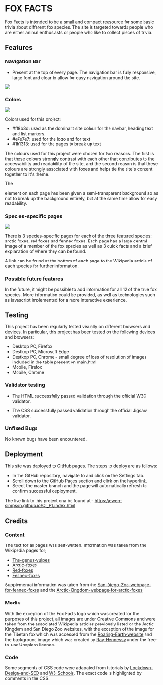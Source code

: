 # FOX FACTS

Fox Facts is intended to be a small and compact reasource for some basic trivia about different fox species. The site is targeted towards people who are either animal enthusiasts or people who like to collect pieces of trivia.

## Features

### Navigation Bar

- Present at the top of every page. The navigation bar is fully responsive, large font and clear to allow for easy navigation around the site.

<img src="https://cdn.discordapp.com/attachments/859555895427072013/859904337195433984/navbar.JPG">

### Colors

<img src="https://cdn.discordapp.com/attachments/859555895427072013/859906702579859537/screenshot_1.JPG">

Colors used for this project;

- #ff8b3d: used as the dominant site colour for the navbar, heading text and list markers.
- #e7e7e7: used for the logo and for text
- #1b1313: used for the pages to break up text

The colours used for this project were chosen for two reasons. The first is that these colours strongly contrast with each other that contributes to the accessability and readability of the site, and the second reason is that these colours are strongly associated with foxes and helps tie the site's content together to it's theme.

The <div> element on each page has been given a semi-transparent background so as not to break up the background entirely, but at the same time allow for easy readability.

### Species-specific pages

<img src="https://cdn.discordapp.com/attachments/859555895427072013/859908045546717264/fennec-fox.JPG">

There is 3 species-specific pages for each of the three featured species: arctic foxes, red foxes and fennec foxes. Each page has a large central image of a member of the fox species as well as 3 quick facts and a brief explanation of where they can be found. 

A link can be found at the bottom of each page to the Wikipedia article of each species for further information.
  
### Possible future features
  
In the future, it might be possible to add information for all 12 of the true fox species. More information could be provided, as well as technologies such as javascript implemented for a more interactive experience.

## Testing

This project has been regularly tested visually on different browsers and devices. In particular, this project has been tested on the following devices and browsers:

- Desktop PC, Firefox
- Destkop PC, Microsoft Edge
- Destkop PC, Chrome - small degree of loss of resolution of images included in the table present on main.html
- Mobile, Firefox
- Mobile, Chrome

### Validator testing

- The HTML successfully passed validation through the official W3C validator.

- The CSS successfully passed validation through the official Jigsaw validator.

### Unfixed Bugs

No known bugs have been encountered.

## Deployment

This site was deployed to GitHub pages. The steps to deploy are as follows:
  
  - In the GitHub repository, navigate to and click on the Settings tab.
  - Scroll down to the GitHub Pages section and click on the hyperlink.
  - Select the master branch and the page will automatically refresh to confirm successful deployment.
  
The live link to this project cna be found at - https://ewen-simpson.github.io/CI_P1/index.html
  
## Credits

### Content

The text for all pages was self-written. Information was taken from the Wikipedia pages for; 
- [The-genus-vulpes](https://en.wikipedia.org/wiki/Vulpes)
- [Arctic-foxes](https://en.wikipedia.org/wiki/Arctic_fox)
- [Red-foxes](https://en.wikipedia.org/wiki/Red_fox)
- [Fennec-foxes](https://en.wikipedia.org/wiki/Fennec_fox)

Supplemental information was taken from the [San-Diego-Zoo-webpage-for-fennec-foxes](https://animals.sandiegozoo.org/animals/fennec-fox) and the [Arctic-Kingdom-webpage-for-arctic-foxes](https://arctickingdom.com/10-fun-facts-about-arctic-fox/)

### Media

With the exception of the Fox Facts logo which was created for the purposes of this project, all images are under Creative Commons and were taken from the associated Wikipedia articles previously listed or the Arctic Kingdom and San Diego Zoo websites, with the exception of the image for the Tibetan fox which was accessed from the [Roaring-Earth-website](https://roaring.earth/tibetan-fox/) and the background image which was created by [Ray-Hennessy](http://rayhennessy.com/) under the free-to-use Unsplash licence.

### Code

Some segments of CSS code were adapated from tutorials by [Lockdown-Design-and-SEO](https://www.lockedownseo.com/ordered-list-ol-different-color-for-numbers/) and [W3-Schools](https://www.w3schools.com/howto/howto_css_thumbnail.asp). The exact code is highlighted by comments in the CSS.



